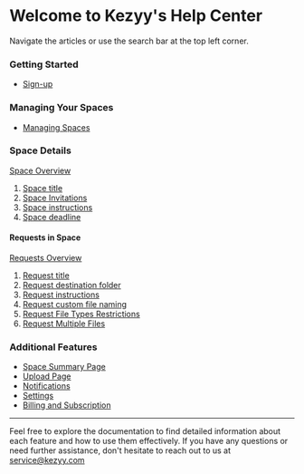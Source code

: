 # Welcome to Kezyy's Help Center

Navigate the articles or use the search bar at the top left corner.

### Getting Started
- [Sign-up](pages/sign-up.md)

### Managing Your Spaces
- [Managing Spaces](pages/managing-spaces.md)

### Space Details
[Space Overview](pages/space/overview)
1. [Space title](pages/space/title)
2. [Space Invitations](pages/space/invitations)
3. [Space instructions](pages/space/instructions)
4. [Space deadline](pages/space/deadline)

#### Requests in Space
[Requests Overview](pages/space/request/overview)
1. [Request title](pages/space/request/title)
1. [Request destination folder](pages/space/request/destination-folder)
1. [Request instructions](pages/space/request/instructions)
1. [Request custom file naming](pages/space/request/custom-file-naming)
1. [Request File Types Restrictions](pages/space/request/file-types-restriction)
1. [Request Multiple Files](pages/space/request/multiple-files-restriction)

### Additional Features
- [Space Summary Page](pages/space-summary-page.md)
- [Upload Page](pages/upload-page.md)
- [Notifications](pages/notifications.md)
- [Settings](pages/settings.md)
- [Billing and Subscription](pages/billing-and-subscriptions.md)

---

Feel free to explore the documentation to find detailed information about each feature and how to use them effectively. If you have any questions or need further assistance, don't hesitate to reach out to us at <a href="mailto:service@kezyy.com">service@kezyy.com</a>

